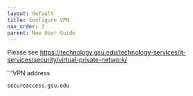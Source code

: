 ```yaml
---
layout: default
title: Configure VPN
nav_order: 3
parent: New User Guide
---
```

Please see
<https://technology.gsu.edu/technology-services/it-services/security/virtual-private-network/>

'''VPN address

`secureaccess.gsu.edu`
